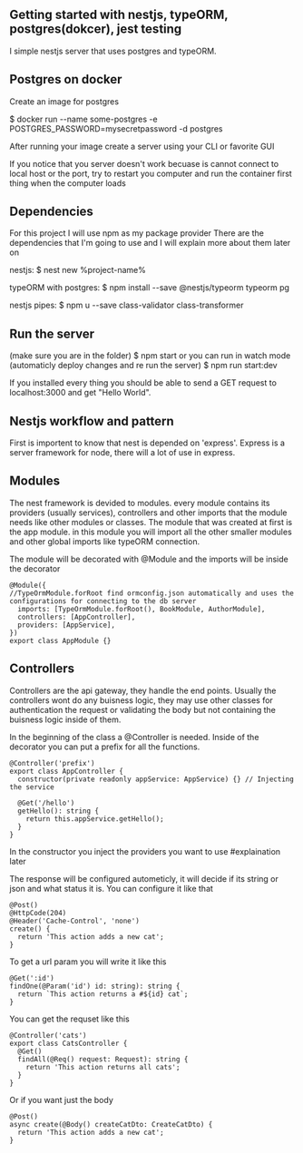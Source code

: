 
## Getting started with nestjs, typeORM, postgres(dokcer), jest testing
I simple nestjs server that uses postgres and typeORM.

## Postgres on docker
Create an image for postgres

$ docker run --name some-postgres -e POSTGRES_PASSWORD=mysecretpassword -d postgres

After running your image create a server using your CLI or favorite GUI 

If you notice that you server doesn't work becuase is cannot connect to local host or the port, try to restart you computer and run the container first thing when the computer loads

## Dependencies
For this project I will use npm as my package provider
There are the dependencies that I'm going to use and I will explain more about them later on

nestjs: 
$ nest new %project-name%

typeORM with postgres:
$ npm install --save @nestjs/typeorm typeorm pg

nestjs pipes:
$ npm u --save class-validator class-transformer

## Run the server
(make sure you are in the folder)
$ npm start
or you can run in watch mode (automaticly deploy changes and re run the server)
$ npm run start:dev

If you installed every thing you should be able to send a GET request to localhost:3000 and get "Hello World".

## Nestjs workflow and pattern
First is importent to know that nest is depended on 'express'. Express is a server framework for node, there will a lot of use in express.

## Modules

The nest framework is devided to modules. every module contains its providers (usually services), controllers and other imports that the module needs like other modules or classes. The module that was created at first is the app module. in this module you will import all the other smaller modules and other global imports like typeORM connection.

The module will be decorated with @Module and the imports will be inside the decorator
```
@Module({
//TypeOrmModule.forRoot find ormconfig.json automatically and uses the configurations for connecting to the db server
  imports: [TypeOrmModule.forRoot(), BookModule, AuthorModule], 
  controllers: [AppController],
  providers: [AppService],
})
export class AppModule {}
```


## Controllers

Controllers are the api gateway, they handle the end points. Usually the controllers wont do any buisness logic, they may use other classes for authentication the request or validating the body but not containing the buisness logic inside of them. 

In the beginning of the class a @Controller is needed. Inside of the decorator you can put a prefix for all the functions.
```
@Controller('prefix')
export class AppController {
  constructor(private readonly appService: AppService) {} // Injecting the service

  @Get('/hello')
  getHello(): string {
    return this.appService.getHello();
  }
}
```
In the constructor you inject the providers you want to use #explaination later



The response will be configured autometicly, it will decide if its string or json and what status it is.
You can configure it like that
```
@Post()
@HttpCode(204)
@Header('Cache-Control', 'none')
create() {
  return 'This action adds a new cat';
}
```

To get a url param you will write it like this
```
@Get(':id')
findOne(@Param('id') id: string): string {
  return `This action returns a #${id} cat`;
}
```

You can get the requset like this
```
@Controller('cats')
export class CatsController {
  @Get()
  findAll(@Req() request: Request): string {
    return 'This action returns all cats';
  }
}
```

Or if you want just the body
```
@Post()
async create(@Body() createCatDto: CreateCatDto) {
  return 'This action adds a new cat';
}
```
